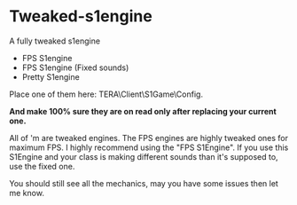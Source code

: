 # Tweaked-s1engine
A fully tweaked s1engine

- FPS S1engine
- FPS S1engine (Fixed sounds)
- Pretty S1engine

Place one of them here: TERA\Client\S1Game\Config.

__And make 100% sure they are on read only after replacing your current one.__

All of 'm are tweaked engines. The FPS engines are highly tweaked ones for maximum FPS. I highly recommend using the "FPS S1Engine". If you use this S1Engine and your class is making different sounds than it's supposed to, use the fixed one.

You should still see all the mechanics, may you have some issues then let me know.
